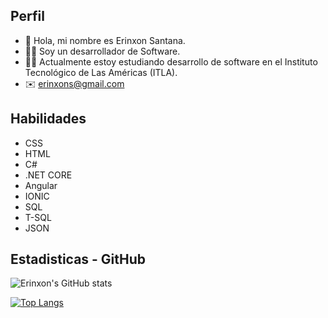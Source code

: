 ## Perfil
- 👋 Hola, mi nombre es Erinxon Santana.
- 👨‍💻 Soy un desarrollador de Software.
- 👨‍🎓 Actualmente estoy estudiando desarrollo de software en el Instituto Tecnológico de Las Américas (ITLA).
- ✉️ erinxons@gmail.com
## Habilidades
- CSS
- HTML
- C#
- .NET CORE
- Angular
- IONIC
- SQL
- T-SQL
- JSON
## Estadisticas - GitHub
![Erinxon's GitHub stats](https://github-readme-stats.vercel.app/api?username=Erinxon&show_icons=true&theme=radical)

[![Top Langs](https://github-readme-stats.vercel.app/api/top-langs/?username=Erinxon&layout=compact&show_icons=true&theme=radical)](https://github.com/anuraghazra/github-readme-stats)
